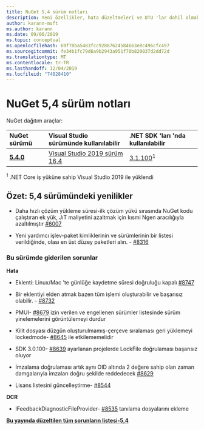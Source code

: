 ```yaml
---
title: NuGet 5,4 sürüm notları
description: Yeni özellikler, hata düzeltmeleri ve DTU 'lar dahil olmak üzere NuGet 5,4 sürüm notları.
author: karann-msft
ms.author: karann
ms.date: 09/06/2019
ms.topic: conceptual
ms.openlocfilehash: 69f78ba5483fcc92887624584663e8c496cfc497
ms.sourcegitcommit: fe34b1fc79d6a9b2943a951f70b820037d2dd72d
ms.translationtype: MT
ms.contentlocale: tr-TR
ms.lasthandoff: 12/04/2019
ms.locfileid: "74828410"
---
```

# <a name="nuget-54-release-notes"></a>NuGet 5,4 sürüm notları

NuGet dağıtım araçlar:

| NuGet sürümü | Visual Studio sürümünde kullanılabilir| .NET SDK 'ları 'nda kullanılabilir|
|:---|:---|:---|
| [**5.4.0**](https://nuget.org/downloads) | [Visual Studio 2019 sürüm 16,4](https://visualstudio.microsoft.com/downloads/) | [3.1.100](https://dotnet.microsoft.com/download/dotnet-core/3.1)<sup>1</sup> |

<sup>1</sup> .NET Core iş yüküne sahip Visual Studio 2019 ile yüklendi

## <a name="summary-whats-new-in-54"></a>Özet: 5,4 sürümündeki yenilikler

* Daha hızlı çözüm yükleme süresi-ilk çözüm yükü sırasında NuGet kodu çalıştıran ek yük, JıT maliyetini azaltmak için kısmi Ngen aracılığıyla azaltılmıştır [#6007](https://github.com/NuGet/Home/issues/6007)

* Yeni yardımcı işlev-paket kimliklerinin ve sürümlerinin bir listesi verildiğinde, olası en üst düzey paketleri alın. - [#8316](https://github.com/NuGet/Home/issues/8316)

### <a name="issues-fixed-in-this-release"></a>Bu sürümde giderilen sorunlar

**Hata**

* Eklenti: Linux/Mac 'te günlüğe kaydetme süresi doğruluğu kapalı [#8747](https://github.com/NuGet/Home/issues/8747)

* Bir eklentiyi elden atmak bazen tüm işlemi oluşturabilir ve başarısız olabilir. - [#8732](https://github.com/NuGet/Home/issues/8732)

* PMUI- [#8679](https://github.com/NuGet/Home/issues/8679) izin verilen ve engellenen sürümler listesinde sürüm yinelemelerini görüntülemeyi durdur

* Kilit dosyası düzgün oluşturulmamış-çerçeve sıralaması geri yüklemeyi lockedmode- [#8645](https://github.com/NuGet/Home/issues/8645) ile etkilememelidir

* SDK 3.0.100- [#8639](https://github.com/NuGet/Home/issues/8639) <RuntimeIdentifiers> ayarlanan projelerde LockFile doğrulaması başarısız oluyor

* İmzalama doğrulaması artık aynı OID altında 2 değere sahip olan zaman damgalarıyla imzaları doğru şekilde reddedecek [#8629](https://github.com/NuGet/Home/issues/8629)

* Lisans listesini güncelleştirme- [#8544](https://github.com/NuGet/Home/issues/8544)

**DCR**

* IFeedbackDiagnosticFileProvider- [#8535](https://github.com/NuGet/Home/issues/8535) tanılama dosyalarını ekleme

**[Bu yayında düzeltilen tüm sorunların listesi-5,4](https://github.com/nuget/home/issues?q=is%3Aissue+is%3Aclosed+milestone%3A%225.4")**
